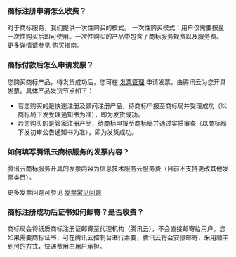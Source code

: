 ### 商标注册申请怎么收费？
对于商标服务，我们提供一次性购买的模式。
一次性购买模式：用户仅需要按量一次性购买后即可使用。一次性购买的产品中包含了商标服务规费以及服务费。
更多详情请参见 [购买指南](https://cloud.tencent.com/document/product/1145/38948)。

### 商标付款后怎么申请发票？

您购买商标产品，待发货成功后，您可在 [发票管理](https://console.cloud.tencent.com/expense/invoice) 申请发票，由腾讯云为您开具发票。具体产品发货节点如下：
- 若您购买的是快速注册及顾问注册产品，待商标申报至商标局并受理成功（以商标局下发受理通知书为准），即为发货成功。
- 若您购买的是管家注册产品，待商标申报至商标局并通过实质审查（以商标局下发初审公告通知书为准），即为发货成功。

### 如何填写腾讯云商标服务的发票内容？
腾讯云商标服务开具的发票内容为信息技术服务云服务费（目前不支持更改其他发票类目）。

更多发票问题可参见 [发票常见问题](https://cloud.tencent.com/document/product/555/7718)



### 商标注册成功后证书如何邮寄？是否收费？
商标局会将纸质商标注册证邮寄至代理机构（腾讯云），不会直接邮寄给用户。您如果需要商标证书，可在腾讯云控制台进行索要，腾讯云将会安排邮寄，采用顺丰到付的方式，快递费用由用户承担。

